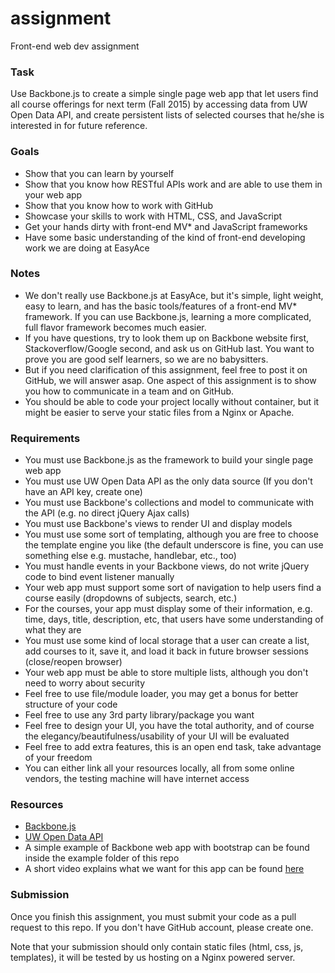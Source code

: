 # assignment
Front-end web dev assignment

### Task
Use Backbone.js to create a simple single page web app that let users find all course offerings for next term (Fall 2015) by accessing data from UW Open Data API, and create persistent lists of selected courses that he/she is interested in for future reference.

### Goals
- Show that you can learn by yourself
- Show that you know how RESTful APIs work and are able to use them in your web app
- Show that you know how to work with GitHub
- Showcase your skills to work with HTML, CSS, and JavaScript
- Get your hands dirty with front-end MV* and JavaScript frameworks
- Have some basic understanding of the kind of front-end developing work we are doing at EasyAce

### Notes
- We don't really use Backbone.js at EasyAce, but it's simple, light weight, easy to learn, and has the basic tools/features of a front-end MV* framework. If you can use Backbone.js, learning a more complicated, full flavor framework becomes much easier.
- If you have questions, try to look them up on Backbone website first, Stackoverflow/Google second, and ask us on GitHub last. You want to prove you are good self learners, so we are no babysitters.
- But if you need clarification of this assignment, feel free to post it on GitHub, we will answer asap. One aspect of this assignment is to show you how to communicate in a team and on GitHub.
- You should be able to code your project locally without container, but it might be easier to serve your static files from a Nginx or Apache.

### Requirements
- You must use Backbone.js as the framework to build your single page web app
- You must use UW Open Data API as the only data source (If you don't have an API key, create one)
- You must use Backbone's collections and model to communicate with the API (e.g. no direct jQuery Ajax calls)
- You must use Backbone's views to render UI and display models
- You must use some sort of templating, although you are free to choose the template engine you like (the default underscore is fine, you can use something else e.g. mustache, handlebar, etc., too)
- You must handle events in your Backbone views, do not write jQuery code to bind event listener manually
- Your web app must support some sort of navigation to help users find a course easily (dropdowns of subjects, search, etc.)
- For the courses, your app must display some of their information, e.g. time, days, title, description, etc, that users have some understanding of what they are
- You must use some kind of local storage that a user can create a list, add courses to it, save it, and load it back in future browser sessions (close/reopen browser)
- Your web app must be able to store multiple lists, although you don't need to worry about security
- Feel free to use file/module loader, you may get a bonus for better structure of your code
- Feel free to use any 3rd party library/package you want
- Feel free to design your UI, you have the total authority, and of course the elegancy/beautifulness/usability of your UI will be evaluated
- Feel free to add extra features, this is an open end task, take advantage of your freedom
- You can either link all your resources locally, all from some online vendors, the testing machine will have internet access

### Resources
- [Backbone.js](http://www.backbonejs.org)
- [UW Open Data API](https://api.uwaterloo.ca)
- A simple example of Backbone web app with bootstrap can be found inside the example folder of this repo
- A short video explains what we want for this app can be found [here](https://www.youtube.com/watch?v=MVD65pKzfiw)

### Submission
Once you finish this assignment, you must submit your code as a pull request to this repo. If you don't have GitHub account, please create one.


Note that your submission should only contain static files (html, css, js, templates), it will be tested by us hosting on a Nginx powered server.
